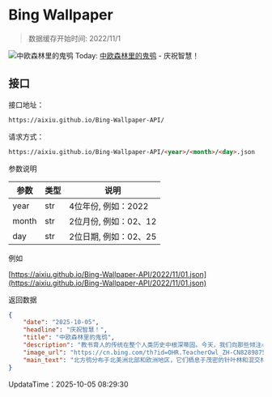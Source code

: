 # Bing Wallpaper

> 数据缓存开始时间: 2022/11/1

![中欧森林里的鬼鸮](https://cn.bing.com/th?id=OHR.TeacherOwl_ZH-CN8289875605_1920x1080.webp)
Today: [中欧森林里的鬼鸮](https://cn.bing.com/th?id=OHR.TeacherOwl_ZH-CN8289875605_1920x1080.webp) - 庆祝智慧！

## 接口

接口地址：

```html
https://aixiu.github.io/Bing-Wallpaper-API/
```

请求方式：

```html
https://aixiu.github.io/Bing-Wallpaper-API/<year>/<month>/<day>.json
```

参数说明

| 参数 | 类型 | 说明 |
| - | - | - |
| year | str | 4位年份, 例如：2022 |
| month | str | 2位月份, 例如：02、12 |
| day | str | 2位日期, 例如：02、25 |

例如

[https://aixiu.github.io/Bing-Wallpaper-API/2022/11/01.json](https://aixiu.github.io/Bing-Wallpaper-API/2022/11/01.json)

返回数据

```json
{
    "date": "2025-10-05",
    "headline": "庆祝智慧！",
    "title": "中欧森林里的鬼鸮",
    "description": "教书育人的传统在整个人类历史中根深蒂固。今天，我们向那些倾注心血传播知识、塑造思想的教育者致敬。祝所有老师世界教师节快乐，感谢你们帮助我们成为更好的自己。",
    "image_url": "https://cn.bing.com/th?id=OHR.TeacherOwl_ZH-CN8289875605_1920x1080.webp",
    "main_text": "北方鸮分布于北美洲北部和欧洲地区，它们栖息于茂密的针叶林和混交林之中。"
}
```

UpdataTime：2025-10-05 08:29:30
